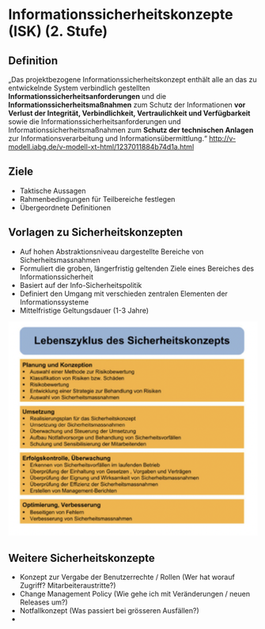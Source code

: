 # Informationssicherheitskonzepte \(ISK\) \(2. Stufe\)

## Definition

„Das projektbezogene Informationssicherheitskonzept enthält alle an das zu entwickelnde System verbindlich gestellten **Informationssicherheitsanforderungen** und die **Informationssicherheitsmaßnahmen** zum Schutz der Informationen **vor Verlust der Integrität, Verbindlichkeit, Vertraulichkeit und Verfügbarkeit** sowie die Informationssicherheitsanforderungen und Informationssicherheitsmaßnahmen zum **Schutz der technischen Anlagen** zur Informationsverarbeitung und Informationsübermittlung.“ http://v-modell.iabg.de/v-modell-xt-html/1237011884b74d1a.html

## Ziele

* Taktische Aussagen
* Rahmenbedingungen für Teilbereiche festlegen
* Übergeordnete Definitionen

## Vorlagen zu Sicherheitskonzepten

* Auf hohen Abstraktionsniveau dargestellte Bereiche von Sicherheitsmassnahmen
* Formuliert die groben, längerfristig geltenden Ziele eines Bereiches des Informationssicherheit
* Basiert auf der Info-Sicherheitspolitik
* Definiert den Umgang mit verschieden zentralen Elementen der Informationssysteme
* Mittelfristige Geltungsdauer \(1-3 Jahre\)

![](../../.gitbook/assets/image%20%285%29.png)

## Weitere Sicherheitskonzepte

* Konzept zur Vergabe der Benutzerrechte / Rollen \(Wer hat worauf Zugriff? Mitarbeiteraustritte?\)
* Change Management Policy \(Wie gehe ich mit Veränderungen / neuen Releases um?\)
* Notfallkonzept \(Was passiert bei grösseren Ausfällen?\)
* 
